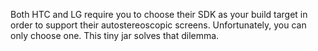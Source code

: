 Both HTC and LG require you to choose their SDK as your build target in order to support their autostereoscopic screens. Unfortunately, you can only choose one. This tiny jar solves that dilemma.